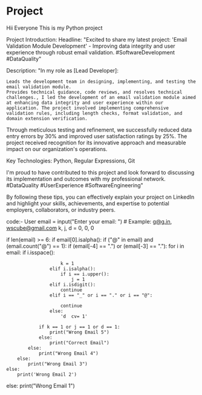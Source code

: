 # Project
Hii Everyone This is my Python project

Project Introduction:
Headline:
"Excited to share my latest project: 'Email Validation Module Development' - Improving data integrity and user experience through robust email validation. #SoftwareDevelopment #DataQuality"

Description:
"In my role as [Lead Developer]:

    Leads the development team in designing, implementing, and testing the email validation module.
    Provides technical guidance, code reviews, and resolves technical challenges., I led the development of an email validation module aimed at enhancing data integrity and user experience within our application. The project involved implementing comprehensive validation rules, including length checks, format validation, and domain extension verification.

Through meticulous testing and refinement, we successfully reduced data entry errors by 30% and improved user satisfaction ratings by 25%. The project received recognition for its innovative approach and measurable impact on our organization's operations.

Key Technologies: Python, Regular Expressions, Git

I'm proud to have contributed to this project and look forward to discussing its implementation and outcomes with my professional network. #DataQuality #UserExperience #SoftwareEngineering"

By following these tips, you can effectively explain your project on LinkedIn and highlight your skills, achievements, and expertise to potential employers, collaborators, or industry peers.

code:-
User
email = input("Enter your email: ")  # Example: g@g.in, wscube@gmail.com
k, j, d = 0, 0, 0

if len(email) >= 6:
    if email[0].isalpha():
        if ("@" in email) and (email.count("@") == 1):
            if (email[-4] == ".") or (email[-3] == "."):
                for i in email:
                    if i.isspace():

                        k = 1
                    elif i.isalpha():
                        if i == i.upper():
                            j = 1
                    elif i.isdigit():
                        continue
                    elif i == "_" or i == "." or i == "@":

                        continue
                    else:
                        'd  cv= 1'

                if k == 1 or j == 1 or d == 1:
                    print("Wrong Email 5")
                else:
                    print("Correct Email")
            else:
                print("Wrong Email 4")
        else:
            print("Wrong Email 3")
    else:
        print('Wrong Email 2')
else:
    print("Wrong Email 1")

